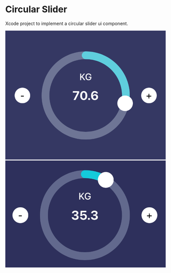 # Circular Slider

Xcode project to implement a circular slider ui component.

![image](./demo.png)
![video](./demo-gif.gif)
